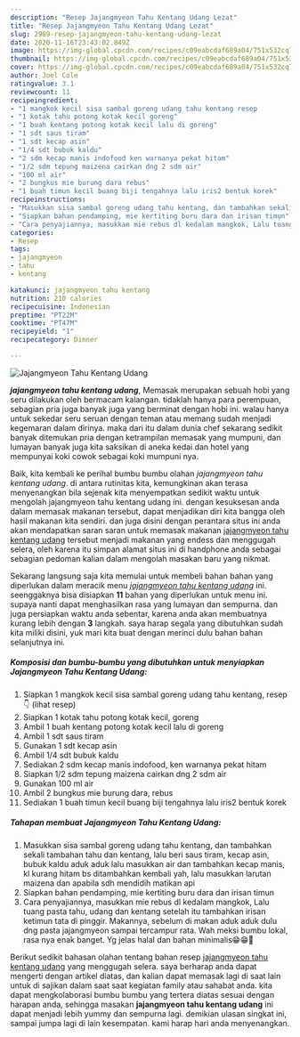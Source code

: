```yaml
---
description: "Resep Jajangmyeon Tahu Kentang Udang Lezat"
title: "Resep Jajangmyeon Tahu Kentang Udang Lezat"
slug: 2989-resep-jajangmyeon-tahu-kentang-udang-lezat
date: 2020-11-16T23:43:02.849Z
image: https://img-global.cpcdn.com/recipes/c09eabcdaf689a04/751x532cq70/jajangmyeon-tahu-kentang-udang-foto-resep-utama.jpg
thumbnail: https://img-global.cpcdn.com/recipes/c09eabcdaf689a04/751x532cq70/jajangmyeon-tahu-kentang-udang-foto-resep-utama.jpg
cover: https://img-global.cpcdn.com/recipes/c09eabcdaf689a04/751x532cq70/jajangmyeon-tahu-kentang-udang-foto-resep-utama.jpg
author: Joel Cole
ratingvalue: 3.1
reviewcount: 11
recipeingredient:
- "1 mangkok kecil sisa sambal goreng udang tahu kentang resep            lihat resep"
- "1 kotak tahu potong kotak kecil goreng"
- "1 buah kentang potong kotak kecil lalu di goreng"
- "1 sdt saus tiram"
- "1 sdt kecap asin"
- "1/4 sdt bubuk kaldu"
- "2 sdm kecap manis indofood ken warnanya pekat hitam"
- "1/2 sdm tepung maizena cairkan dng 2 sdm air"
- "100 ml air"
- "2 bungkus mie burung dara rebus"
- "1 buah timun kecil buang biji tengahnya lalu iris2 bentuk korek"
recipeinstructions:
- "Masukkan sisa sambal goreng udang tahu kentang, dan tambahkan sekali tambahan tahu dan kentang, lalu beri saus tiram, kecap asin, bubuk kaldu aduk aduk lalu masukkan air dan tambahkan kecap manis, kl kurang hitam bs ditambahkan kembali yah, lalu masukkan larutan maizena dan apabila sdh mendidih matikan api"
- "Siapkan bahan pendamping, mie kertiting buru dara dan irisan timun"
- "Cara penyajiannya, masukkan mie rebus dl kedalam mangkok, Lalu tuang pasta tahu, udang dan kentang setelah itu tambahkan irisan ketimun tata di pinggir. Makannya, sebelum di makan aduk aduk dulu dng pasta jajangmyeon sampai tercampur rata. Wah meksi bumbu lokal, rasa nya enak banget. Yg jelas halal dan bahan minimalis😁😁💞"
categories:
- Resep
tags:
- jajangmyeon
- tahu
- kentang

katakunci: jajangmyeon tahu kentang 
nutrition: 210 calories
recipecuisine: Indonesian
preptime: "PT22M"
cooktime: "PT47M"
recipeyield: "1"
recipecategory: Dinner

---
```



![Jajangmyeon Tahu Kentang Udang](https://img-global.cpcdn.com/recipes/c09eabcdaf689a04/751x532cq70/jajangmyeon-tahu-kentang-udang-foto-resep-utama.jpg)

<b><i>jajangmyeon tahu kentang udang</i></b>, Memasak merupakan sebuah hobi yang seru dilakukan oleh bermacam kalangan. tidaklah hanya para perempuan, sebagian pria juga banyak juga yang berminat dengan hobi ini. walau hanya untuk sekedar seru seruan dengan teman atau memang sudah menjadi kegemaran dalam dirinya. maka dari itu dalam dunia chef sekarang sedikit banyak ditemukan pria dengan ketrampilan memasak yang mumpuni, dan lumayan banyak juga kita saksikan di aneka kedai dan hotel yang mempunyai koki cowok sebagai koki mumpuni nya.

Baik, kita kembali ke perihal bumbu bumbu olahan <i>jajangmyeon tahu kentang udang</i>. di antara rutinitas kita, kemungkinan akan terasa menyenangkan bila sejenak kita menyempatkan sedikit waktu untuk mengolah jajangmyeon tahu kentang udang ini. dengan kesuksesan anda dalam memasak makanan tersebut, dapat menjadikan diri kita bangga oleh hasil makanan kita sendiri. dan juga disini dengan perantara situs ini anda akan mendapatkan saran saran untuk memasak makanan <u>jajangmyeon tahu kentang udang</u> tersebut menjadi makanan yang endess dan menggugah selera, oleh karena itu simpan alamat situs ini di handphone anda sebagai sebagian pedoman kalian dalam mengolah masakan baru yang nikmat.




Sekarang langsung saja kita memulai untuk membeli bahan bahan yang diperlukan dalam meracik menu <u><i>jajangmyeon tahu kentang udang</i></u> ini. seenggaknya bisa disiapkan <b>11</b> bahan yang diperlukan untuk menu ini. supaya nanti dapat menghasilkan rasa yang lumayan dan sempurna. dan juga persiapkan waktu anda sebentar, karena anda akan membuatnya kurang lebih dengan <b>3</b> langkah. saya harap segala yang dibutuhkan sudah kita miliki disini, yuk mari kita buat dengan merinci dulu bahan bahan selanjutnya ini.

<!--inarticleads1-->

##### Komposisi dan bumbu-bumbu yang dibutuhkan untuk menyiapkan Jajangmyeon Tahu Kentang Udang:

1. Siapkan 1 mangkok kecil sisa sambal goreng udang tahu kentang, resep 👇           (lihat resep)
1. Siapkan 1 kotak tahu potong kotak kecil, goreng
1. Ambil 1 buah kentang potong kotak kecil lalu di goreng
1. Ambil 1 sdt saus tiram
1. Gunakan 1 sdt kecap asin
1. Ambil 1/4 sdt bubuk kaldu
1. Sediakan 2 sdm kecap manis indofood, ken warnanya pekat hitam
1. Siapkan 1/2 sdm tepung maizena cairkan dng 2 sdm air
1. Gunakan 100 ml air
1. Ambil 2 bungkus mie burung dara, rebus
1. Sediakan 1 buah timun kecil buang biji tengahnya lalu iris2 bentuk korek




<!--inarticleads2-->

##### Tahapan membuat Jajangmyeon Tahu Kentang Udang:

1. Masukkan sisa sambal goreng udang tahu kentang, dan tambahkan sekali tambahan tahu dan kentang, lalu beri saus tiram, kecap asin, bubuk kaldu aduk aduk lalu masukkan air dan tambahkan kecap manis, kl kurang hitam bs ditambahkan kembali yah, lalu masukkan larutan maizena dan apabila sdh mendidih matikan api
1. Siapkan bahan pendamping, mie kertiting buru dara dan irisan timun
1. Cara penyajiannya, masukkan mie rebus dl kedalam mangkok, Lalu tuang pasta tahu, udang dan kentang setelah itu tambahkan irisan ketimun tata di pinggir. Makannya, sebelum di makan aduk aduk dulu dng pasta jajangmyeon sampai tercampur rata. Wah meksi bumbu lokal, rasa nya enak banget. Yg jelas halal dan bahan minimalis😁😁💞




Berikut sedikit bahasan olahan tentang bahan resep <u>jajangmyeon tahu kentang udang</u> yang menggugah selera. saya berharap anda dapat mengerti dengan artikel diatas, dan kalian dapat memasak lagi di saat lain untuk di sajikan dalam saat saat kegiatan family atau sahabat anda. kita dapat mengkolaborasi bumbu bumbu yang tertera diatas sesuai dengan harapan anda, sehingga masakan <b>jajangmyeon tahu kentang udang</b> ini dapat menjadi lebih yummy dan sempurna lagi. demikian ulasan singkat ini, sampai jumpa lagi di lain kesempatan. kami harap hari anda menyenangkan.
